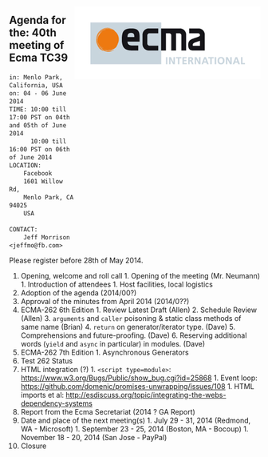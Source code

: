 <img src="../images/Ecma_RVB-003.jpg"
     align="right" alt="" />

## Agenda for the: 40th meeting of Ecma TC39

    in: Menlo Park, California, USA
    on: 04 - 06 June 2014
    TIME: 10:00 till 17:00 PST on 04th and 05th of June 2014
          10:00 till 16:00 PST on 06th of June 2014
    LOCATION:
        Facebook
        1601 Willow Rd,
        Menlo Park, CA 94025
        USA 

    CONTACT:
        Jeff Morrison <jeffmo@fb.com>

Please register before 28th of May 2014.

  1. Opening, welcome and roll call
    1. Opening of the meeting (Mr. Neumann)
    1. Introduction of attendees
    1. Host facilities, local logistics
  1. Adoption of the agenda (2014/00?)
  1. Approval of the minutes from April 2014 (2014/0??)
  1. ECMA-262 6th Edition
    1. Review Latest Draft (Allen)
    2. Schedule Review (Allen)
    3. `arguments` and `caller` poisoning & static class methods of same name (Brian)
    4. `return` on generator/iterator type. (Dave)
    5. Comprehensions and future-proofing. (Dave)
    6. Reserving additional words (`yield` and `async` in particular) in modules. (Dave)
  1. ECMA-262 7th Edition
    1. Asynchronous Generators
  1. Test 262 Status
  1. HTML integration (?)
    1. `<script type=module>`: https://www.w3.org/Bugs/Public/show_bug.cgi?id=25868
    1. Event loop: https://github.com/domenic/promises-unwrapping/issues/108
    1. HTML imports et al: http://esdiscuss.org/topic/integrating-the-webs-dependency-systems
  1. Report from the Ecma Secretariat (2014 ? GA Report)
  1. Date and place of the next meeting(s)
    1. July  29 - 31, 2014 (Redmond, WA - Microsoft)
    1. September 23 - 25, 2014 (Boston, MA - Bocoup)
    1. November 18 - 20, 2014 (San Jose - PayPal)
  1.  Closure
